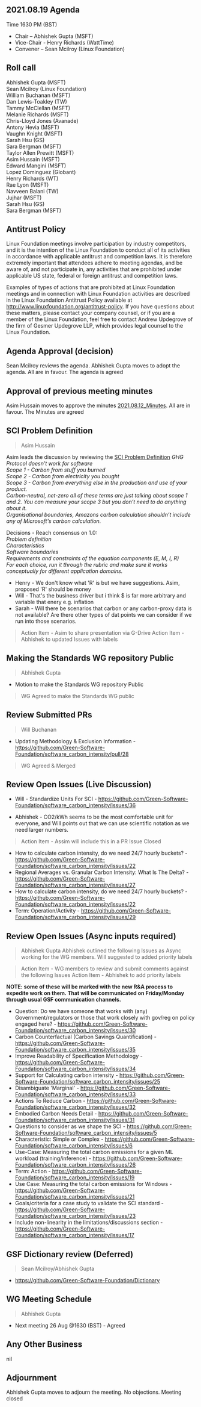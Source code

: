 ## 2021.08.19 Agenda
Time 1630 PM (BST)

- Chair – Abhishek Gupta (MSFT)<br>
- Vice-Chair - Henry Richards (WattTime)<br>
- Convener – Sean Mcilroy (Linux Foundation)<br>
  
## Roll call
Abhishek Gupta (MSFT) <br>
Sean Mcilroy (Linux Foundation) <br>
William Buchanan (MSFT) <br>
Dan Lewis-Toakley (TW) <br>
Tammy McClellan (MSFT) <br>
Melanie Richards (MSFT) <br>
Chris-Lloyd Jones (Avanade) <br>
Antony Hevia (MSFT) <br>
Vaughn Knight (MSFT)<br>
Sarah Hsu (GS) <br>
Sara Bergman (MSFT) <br>
Taylor Allen Prewitt (MSFT) <br>
Asim Hussain (MSFT)<br>
Edward Mangini (MSFT)<br>
Lopez Dominguez (Globant)<br>
Henry Richards (WT)<br>
Rae Lyon (MSFT)<br>
Navveen Balani (TW)<br>
Jujhar (MSFT)<br>
Sarah Hsu (GS)<br>
Sara Bergman (MSFT)<br>

  
## Antitrust Policy
Linux Foundation meetings involve participation by industry competitors, and it is the intention of the Linux Foundation to conduct 
all of its activities in accordance with applicable antitrust and competition laws. 
It is therefore extremely important that attendees adhere to meeting agendas, and be aware of, and not participate in, any activities 
that are prohibited under applicable US state, federal or foreign antitrust and competition laws.

Examples of types of actions that are prohibited at Linux Foundation meetings and in connection with Linux Foundation activities are 
described in the Linux Foundation Antitrust Policy available at http://www.linuxfoundation.org/antitrust-policy. 
If you have questions about these matters, please contact your company counsel, or if you are a member of the Linux Foundation, 
feel free to contact Andrew Updegrove of the firm of Gesmer Updegrove LLP, which provides legal counsel to the Linux Foundation.
  
## Agenda Approval (decision) 
Sean Mcilroy reviews the agenda. Abhishek Gupta moves to adopt the agenda. All are in favour. The agenda is agreed
  
## Approval of previous meeting minutes
Asim Hussain moves to approve the minutes [2021.08.12_Minutes](https://github.com/Green-Software-Foundation/standards_wg/blob/main/Agenda_Minutes/2021.08.12_Minutes.md). All are in favour. The Minutes are agreed

## SCI Problem Definition
> Asim Hussain

Asim leads the discussion by reviewing the [SCI Problem Definition](https://docs.google.com/presentation/d/1__0giL3F290uloRzUIJY2iT7Shpc-0QyQVxveCTf6ds/edit#slide=id.p)
*GHG Protocol doesn’t work for software*<br>
*Scope 1 - Carbon from stuff you burned*<br>
*Scope 2 - Carbon from electricity you bought*<br>
*Scope 3 - Carbon from everything else in the production and use of your product.*<br>
*Carbon-neutral, net-zero all of these terms are just talking about scope 1 and 2. You can measure your scope 3 but you don’t need to do anything about it.*<br>
*Organisational boundaries, Amazons carbon calculation shouldn’t include any of Microsoft's carbon calculation.*<br>

Decisions - Reach consensus on 1.0: <br>
*Problem definition* <br>
*Characteristics* <br>
*Software boundaries* <br>
*Requirements and constraints of the equation components (E, M, I, R)* <br>
*For each choice, run it through the rubric and make sure it works conceptually for different application domains.* <br>

- Henry - We don't know what 'R' is but we have suggestions. Asim, proposed 'R' should be money
- Will - That's the business driver but i think $ is far more arbitrary and variable that enery e.g. inflation 
- Sarah - Will there be scenarios that carbon or any carbon-proxy data is not available? Are there other types of dat points we can consider if we run into those scenarios.

> Action Item - Asim to share presentation via G-Drive
> Action Item - Abhishek to updated Issues with labels

## Making the Standards WG repository Public
> Abhishek Gupta
- Motion to make the Standards WG repository Public
> WG Agreed to make the Standards WG public

## Review Submitted PRs
> Will Buchanan
- Updating Methodology & Exclusion Information - https://github.com/Green-Software-Foundation/software_carbon_intensity/pull/28
> WG Agreed & Merged

## Review Open Issues (Live Discussion)
- Will - Standardize Units For SCI - https://github.com/Green-Software-Foundation/software_carbon_intensity/issues/36

- Abhishek - CO2/kWh seems to be the most comfortable unit for everyone, and Will points out that we can use scientific notation as we need larger numbers.
> Action Item - Assim will include this in a PR
> Issue Closed

- How to calculate carbon intensity, do we need 24/7 hourly buckets? - https://github.com/Green-Software-Foundation/software_carbon_intensity/issues/22
- Regional Averages vs. Granular Carbon Intensity: What Is The Delta? - https://github.com/Green-Software-Foundation/software_carbon_intensity/issues/27
- How to calculate carbon intensity, do we need 24/7 hourly buckets? - https://github.com/Green-Software-Foundation/software_carbon_intensity/issues/22
- Term: Operation/Activity - https://github.com/Green-Software-Foundation/software_carbon_intensity/issues/29

## Review Open Issues (Async inputs required)
> Abhishek Gupta
Abhishek outlined the following Issues as Async working for the WG members.
Will suggested to added priority labels

> Action Item - WG members to review and submit comments against the following Issues
> Action Item - Abhishek to add priority labels

**NOTE: some of these will be marked with the new R&A process to expedite work on them. That will be communicated on Friday/Monday through usual GSF communication channels.**

- Question: Do we have someone that works with (any) Government/regulators or those that work closely with gov/reg on policy engaged here? - https://github.com/Green-Software-Foundation/software_carbon_intensity/issues/30
- Carbon Counterfactual (Carbon Savings Quantification) - https://github.com/Green-Software-Foundation/software_carbon_intensity/issues/35
- Improve Readability of Specification Methodology - https://github.com/Green-Software-Foundation/software_carbon_intensity/issues/34
- Support for Calculating carbon intensity - https://github.com/Green-Software-Foundation/software_carbon_intensity/issues/25
- Disambiguate 'Marginal' - https://github.com/Green-Software-Foundation/software_carbon_intensity/issues/33
- Actions To Reduce Carbon - https://github.com/Green-Software-Foundation/software_carbon_intensity/issues/32
- Embodied Carbon Needs Detail - https://github.com/Green-Software-Foundation/software_carbon_intensity/issues/31
- Questions to consider as we shape the SCI - https://github.com/Green-Software-Foundation/software_carbon_intensity/issues/5
- Characteristic: Simple or Complex - https://github.com/Green-Software-Foundation/software_carbon_intensity/issues/6
- Use-Case: Measuring the total carbon emissions for a given ML workload (training/inference) - https://github.com/Green-Software-Foundation/software_carbon_intensity/issues/26
- Term: Action - https://github.com/Green-Software-Foundation/software_carbon_intensity/issues/19
- Use Case: Measuring the total carbon emissions for Windows - https://github.com/Green-Software-Foundation/software_carbon_intensity/issues/21
- Goals/criteria for a case study to validate the SCI standard - https://github.com/Green-Software-Foundation/software_carbon_intensity/issues/23
- Include non-linearity in the limitations/discussions section - https://github.com/Green-Software-Foundation/software_carbon_intensity/issues/17

## GSF Dictionary review (Deferred)
> Sean Mcilroy/Abhishek Gupta
- https://github.com/Green-Software-Foundation/Dictionary

## WG Meeting Schedule
> Abhishek Gupta
- Next meeting 26 Aug @1630 (BST) - Agreed

## Any Other Business
nil

## Adjournment
Abhishek Gupta moves to adjourn the meeting. No objections. Meeting closed
